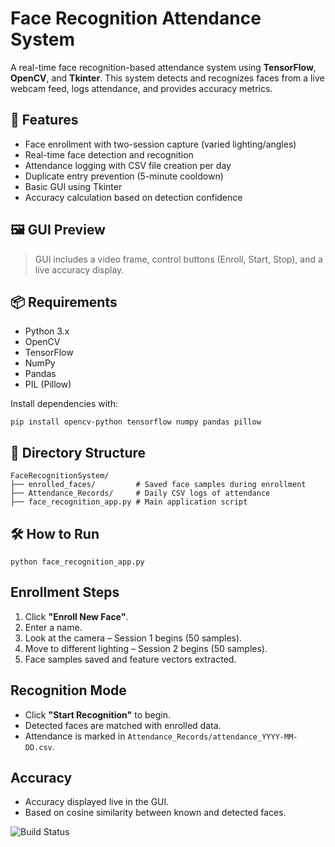 # Face Recognition Attendance System

A real-time face recognition-based attendance system using **TensorFlow**, **OpenCV**, and **Tkinter**. This system detects and recognizes faces from a live webcam feed, logs attendance, and provides accuracy metrics.

## 🚀 Features

- Face enrollment with two-session capture (varied lighting/angles)
- Real-time face detection and recognition
- Attendance logging with CSV file creation per day
- Duplicate entry prevention (5-minute cooldown)
- Basic GUI using Tkinter
- Accuracy calculation based on detection confidence

## 🖼 GUI Preview

> GUI includes a video frame, control buttons (Enroll, Start, Stop), and a live accuracy display.

## 📦 Requirements

- Python 3.x
- OpenCV
- TensorFlow
- NumPy
- Pandas
- PIL (Pillow)

Install dependencies with:

```
pip install opencv-python tensorflow numpy pandas pillow
```

## 📁 Directory Structure

```
FaceRecognitionSystem/
├── enrolled_faces/         # Saved face samples during enrollment
├── Attendance_Records/     # Daily CSV logs of attendance
├── face_recognition_app.py # Main application script
```

## 🛠 How to Run

```
python face_recognition_app.py
```

## Enrollment Steps

1. Click **"Enroll New Face"**.
2. Enter a name.
3. Look at the camera – Session 1 begins (50 samples).
4. Move to different lighting – Session 2 begins (50 samples).
5. Face samples saved and feature vectors extracted.

## Recognition Mode

- Click **"Start Recognition"** to begin.
- Detected faces are matched with enrolled data.
- Attendance is marked in `Attendance_Records/attendance_YYYY-MM-DD.csv`.

## Accuracy

- Accuracy displayed live in the GUI.
- Based on cosine similarity between known and detected faces.


![Build Status](https://github.com/C-S26/GAN_Model/actions/workflows/run-face-recognition.yml/badge.svg)
